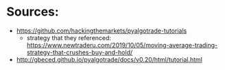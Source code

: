 # Sources:
- https://github.com/hackingthemarkets/pyalgotrade-tutorials
    - strategy that they referenced: https://www.newtraderu.com/2019/10/05/moving-average-trading-strategy-that-crushes-buy-and-hold/   
- http://gbeced.github.io/pyalgotrade/docs/v0.20/html/tutorial.html

